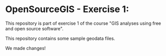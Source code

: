 # OpenSourceGIS - Exercise 1:

This repository is part of exercise 1 of the course "GIS analyses using free and open source software".

This repository contains some sample geodata files. 

We made changes!
